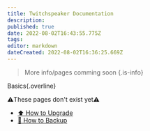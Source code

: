```yaml
---
title: Twitchspeaker Documentation
description: 
published: true
date: 2022-08-02T16:43:55.775Z
tags: 
editor: markdown
dateCreated: 2022-08-02T16:36:25.669Z
---
```


> More info/pages comming soon
{.is-info}

<section class="overview-grid my-5">
<div>

Basics{.overline}
  
  ⚠️These pages don't exist yet⚠️
- [⬆️ How to Upgrade](/en/Twitchspeaker/Update)
- [💾 How to Backup](/en/Twitchspeaker/Backup)
</div>
</section>